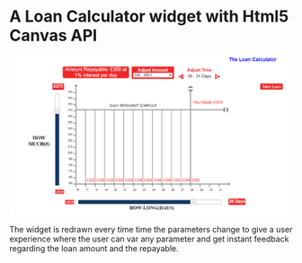 # A Loan Calculator widget with Html5 Canvas API

<img src="images/Screenshot 2024-03-21 195317.png"/>

The widget is redrawn every time time the parameters change to give a user experience where
the user can var any parameter and get instant feedback regarding the loan amount and the repayable.
